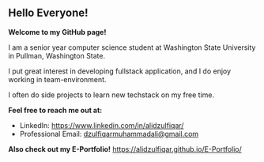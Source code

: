 ## Hello Everyone!

**Welcome to my GitHub page!**

I am a senior year computer science student at Washington State University in Pullman, Washington State.

I put great interest in developing fullstack application, and I do enjoy working in team-environment.

I often do side projects to learn new techstack on my free time.

**Feel free to reach me out at:**

- LinkedIn: https://www.linkedin.com/in/alidzulfiqar/
- Professional Email: dzulfiqarmuhammadali@gmail.com

**Also check out my E-Portfolio!** https://alidzulfiqar.github.io/E-Portfolio/

